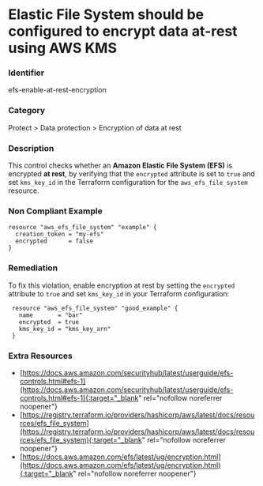 # Elastic File System should be configured to encrypt data at-rest using AWS KMS

### Identifier

efs-enable-at-rest-encryption

### Category

Protect > Data protection > Encryption of data at rest

### Description

This control checks whether an **Amazon Elastic File System (EFS)** is encrypted **at rest**, by verifying that the `encrypted` attribute is set to `true` and set `kms_key_id` in the Terraform configuration for the `aws_efs_file_system` resource.

### Non Compliant Example

```hcl
resource "aws_efs_file_system" "example" {
  creation_token = "my-efs"
  encrypted      = false
}
```

### Remediation

To fix this violation, enable encryption at rest by setting the `encrypted` attribute to `true` and set `kms_key_id` in your Terraform configuration:

```hcl
 resource "aws_efs_file_system" "good_example" {
   name       = "bar"
   encrypted  = true
   kms_key_id = "kms_key_arn"
 }
```

### Extra Resources

- [https://docs.aws.amazon.com/securityhub/latest/userguide/efs-controls.html#efs-1](https://docs.aws.amazon.com/securityhub/latest/userguide/efs-controls.html#efs-1){:target="_blank" rel="nofollow noreferrer noopener"}
- [https://registry.terraform.io/providers/hashicorp/aws/latest/docs/resources/efs_file_system](https://registry.terraform.io/providers/hashicorp/aws/latest/docs/resources/efs_file_system){:target="_blank" rel="nofollow noreferrer noopener"}
- [https://docs.aws.amazon.com/efs/latest/ug/encryption.html](https://docs.aws.amazon.com/efs/latest/ug/encryption.html){:target="_blank" rel="nofollow noreferrer noopener"}
